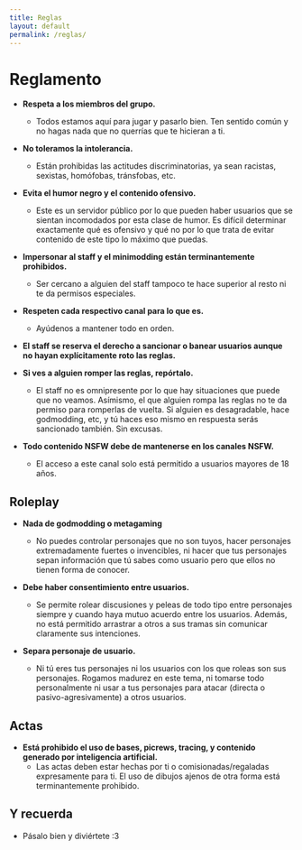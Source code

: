 ```yaml
---
title: Reglas
layout: default
permalink: /reglas/
---
```

# Reglamento

- **Respeta a los miembros del grupo.**
    - Todos estamos aquí para jugar y pasarlo bien. Ten sentido común y no hagas nada que no querrías que te hicieran a ti.

- **No toleramos la intolerancia.**
    - Están prohibidas las actitudes discriminatorias, ya sean racistas, sexistas, homófobas, tránsfobas, etc.

- **Evita el humor negro y el contenido ofensivo.**
    - Este es un servidor público por lo que pueden haber usuarios que se sientan incomodados por esta clase de humor. Es difícil determinar exactamente qué es ofensivo y qué no por lo que trata de evitar contenido de este tipo lo máximo que puedas.

- **Impersonar al staff y el minimodding están terminantemente prohibidos.**
    - Ser cercano a alguien del staff tampoco te hace superior al resto ni te da permisos especiales.

- **Respeten cada respectivo canal para lo que es.**
    - Ayúdenos a mantener todo en orden.

- **El staff se reserva el derecho a sancionar o banear usuarios aunque no hayan explícitamente roto las reglas.**

- **Si ves a alguien romper las reglas, repórtalo.**
    - El staff no es omnipresente por lo que hay situaciones que puede que no veamos. Asímismo, el que alguien rompa las reglas no te da permiso para romperlas de vuelta. Si alguien es desagradable, hace godmodding, etc, y tú haces eso mismo en respuesta serás sancionado también. Sin excusas.

- **Todo contenido NSFW debe de mantenerse en los canales NSFW.**
    - El acceso a este canal solo está permitido a usuarios mayores de 18 años.

## Roleplay

- **Nada de godmodding o metagaming**
    - No puedes controlar personajes que no son tuyos, hacer personajes extremadamente fuertes o invencibles, ni hacer que tus personajes sepan información que tú sabes como usuario pero que ellos no tienen forma de conocer.

- **Debe haber consentimiento entre usuarios.**
    - Se permite rolear discusiones y peleas de todo tipo entre personajes siempre y cuando haya mutuo acuerdo entre los usuarios. Además, no está permitido arrastrar a otros a sus tramas sin comunicar claramente sus intenciones.

- **Separa personaje de usuario.**
    - Ni tú eres tus personajes ni los usuarios con los que roleas son sus personajes. Rogamos madurez en este tema, ni tomarse todo personalmente ni usar a tus personajes para atacar (directa o pasivo-agresivamente) a otros usuarios.

## Actas

- **Está prohibido el uso de bases, picrews, tracing, y contenido generado por inteligencia artificial.**
    - Las actas deben estar hechas por ti o comisionadas/regaladas expresamente para ti. El uso de dibujos ajenos de otra forma está terminantemente prohibido.

## Y recuerda

- Pásalo bien y diviértete :3
